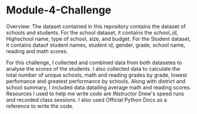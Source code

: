 # Module-4-Challenge

Overview: The dataset contained in this repository contains the dataset of schools and students. For the school dataset, it contains the school_id, Highschool name, type of school, size, and budget. For the Student dataset, it contains dataof student names, student id, gender, grade, school name, reading and math scores. 

For this challenge, I collected and combined data from both datasetes to analyse the scores of the students. I also collected data to calculate the total number of unique schools, math and reading grades by grade, lowest perfomance and greatest performance by schools. Along with district and school summary, I included data datailing average math and reading scores.
Resources I used to help me write code are INstructor Drew's speed runs and recorded class sessions. I also used Official Python Docs as a reference to write the code.

